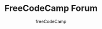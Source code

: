 ---
title: "FreeCodeCamp Forum"
description: "Help forum for freeCodeCamp curriculum with project feedback and coding challenges."
topic: "Open Source & Community"
category: community
author: "freeCodeCamp"
url: "https://forum.freecodecamp.org/"
tags: ["forum", "support", "projects", "certification", "help"]
difficulty: beginner
format: forum
estimatedTime: "Variable"
license: "Open Source"
isFree: true
isOpenSource: true
publishedAt: 2025-10-16
featured: false
---